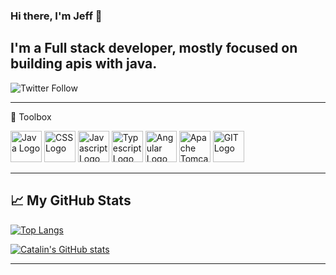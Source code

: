 ### Hi there, I'm Jeff 👋

## I'm a Full stack developer, mostly focused on building apis with java.  

![Twitter Follow](https://img.shields.io/twitter/follow/jeffschneller?style=social)

---

🧰 Toolbox

<img src="https://cdn.worldvectorlogo.com/logos/java.svg" alt="Java Logo" width="50" height="50"/> <img src="https://cdn.worldvectorlogo.com/logos/css3.svg" alt="CSS Logo" width="50" height="50"/> <img src="https://cdn.worldvectorlogo.com/logos/logo-javascript.svg" alt="Javascript Logo" width="50" height="50"/> <img src="https://cdn.worldvectorlogo.com/logos/typescript.svg" alt="Typescript Logo" width="50" height="50"/>  <img src="https://cdn.worldvectorlogo.com/logos/angular-icon-1.svg" alt="Angular Logo" width="50" height="50"/>  <img src="https://cdn.worldvectorlogo.com/logos/tomcat.svg" alt="Apache Tomcat Logo" width="50" height="50"/> <img src="https://cdn.worldvectorlogo.com/logos/git.svg" alt="GIT Logo" width="50" height="50"/> 

---

## &#x1f4c8; My GitHub Stats

[![Top Langs](https://github-readme-stats.vercel.app/api/top-langs/?username=jschneller&langs_count=10&layout=compact&theme=radical)](https://github.com/anuraghazra/github-readme-stats)

[![Catalin's GitHub stats](https://github-readme-stats.vercel.app/api?username=jschneller&theme=radical)](https://github.com/anuraghazra/github-readme-stats)

---

<!--
**jeffschnellerEnvisa/jeffschnellerEnvisa** is a ✨ _special_ ✨ repository because its `README.md` (this file) appears on your GitHub profile.

Here are some ideas to get you started:

- 🔭 I’m currently working on ...
- 🌱 I’m currently learning ...
- 👯 I’m looking to collaborate on ...
- 🤔 I’m looking for help with ...
- 💬 Ask me about ...
- 📫 How to reach me: ...
- 😄 Pronouns: ...
- ⚡ Fun fact: ...
-->

<!--
HOW TO:
https://catalins.tech/how-to-create-a-kickass-github-profile-page?utm_source=tldrnewsletter
-->
